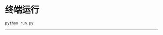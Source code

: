 # 终端运行

```shell
python run.py
```
******************************************************************************************************************************************************************************************************************************************************************************************************************************************************************************************************************************************************************************************************************************************************************************************************************************************************************************************************************************************************************************************************************************************************************************************************************************************************************************************************************************************************************************************************************************************************************************************************************************************************